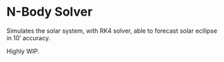 # N-Body Solver

Simulates the solar system, with RK4 solver, able to forecast solar ecllipse in 10′ accuracy.

Highly WIP.
